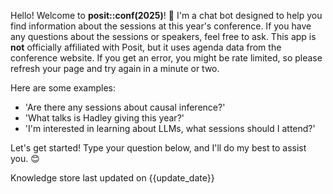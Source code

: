 Hello! Welcome to **posit::conf(2025)**! 🎉 I'm a chat bot designed to help you find information about the sessions at this year's conference. If you have any questions about the sessions or speakers, feel free to ask. This app is **not** officially affiliated with Posit, but it uses agenda data from the conference website. If you get an error, you might be rate limited, so please refresh your page and try again in a minute or two.

Here are some examples:
- 'Are there any sessions about causal inference?'
- 'What talks is Hadley giving this year?'
- 'I'm interested in learning about LLMs, what sessions should I attend?'

Let's get started! Type your question below, and I'll do my best to assist you. 😊

<div class="position-relative">
  <div class="position-absolute start-50 translate-middle rounded-pill badge border border-default text-bg-light text-center"
      style="font-weight: normal; cursor: pointer;">
    <span style="margin-right: 0.5em;">Knowledge store last updated on {{update_date}}</span>
  </div>
</div>
